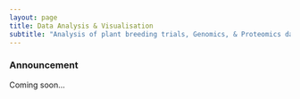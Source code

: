 ```yaml
---
layout: page
title: Data Analysis & Visualisation
subtitle: "Analysis of plant breeding trials, Genomics, & Proteomics data"
---
```


### Announcement

Coming soon...
